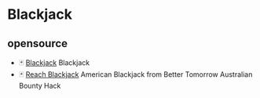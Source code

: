 # Blackjack

## opensource

* 🃏 [Blackjack](https://github.com/Apostrophe-Corp/Blackjack/tree/main/v2.1) Blackjack
* 🃏 [Reach Blackjack](https://github.com/nstanford5/Reach-Blackjack) American Blackjack from Better Tomorrow Australian Bounty Hack
